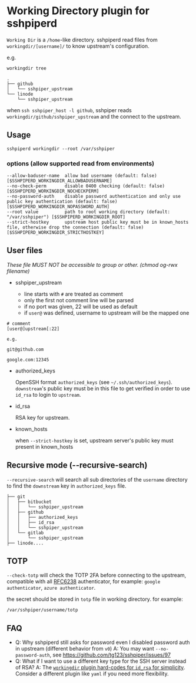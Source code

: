 # Working Directory plugin for sshpiperd

`Working Dir` is a `/home`-like directory. 
sshpiperd read files from `workingdir/[username]/` to know upstream's configuration.

e.g.

```
workingdir tree

.
├── github
│   └── sshpiper_upstream
└── linode
    └── sshpiper_upstream
```

when `ssh sshpiper_host -l github`, 
sshpiper reads `workingdir/github/sshpiper_upstream` and the connect to the upstream. 

## Usage

```
sshpiperd workingdir --root /var/sshpiper
```

### options (allow supported read from environments)

```
--allow-baduser-name  allow bad username (default: false) [$SSHPIPERD_WORKINGDIR_ALLOWBADUSERNAME]
--no-check-perm       disable 0400 checking (default: false) [$SSHPIPERD_WORKINGDIR_NOCHECKPERM]
--no-password-auth    disable password authentication and only use public key authentication (default: false) [$SSHPIPERD_WORKINGDIR_NOPASSWORD_AUTH]
--root value          path to root working directory (default: "/var/sshpiper") [$SSHPIPERD_WORKINGDIR_ROOT]
--strict-hostkey      upstream host public key must be in known_hosts file, otherwise drop the connection (default: false) [$SSHPIPERD_WORKINGDIR_STRICTHOSTKEY]
```

## User files

*These file MUST NOT be accessible to group or other. (chmod og-rwx filename)*

 * sshpiper_upstream

    * line starts with `#` are treated as comment
    * only the first not comment line will be parsed
    * if no port was given, 22 will be used as default
    * if `user@` was defined, username to upstream will be the mapped one

```
# comment
[user@]upstream[:22]
```
    
```
e.g. 

git@github.com

google.com:12345

```

 * authorized_keys
  
   OpenSSH format `authorized_keys` (see `~/.ssh/authorized_keys`). `downstream`'s public key must be in this file to get verified in order to use `id_rsa` to login to `upstream`. 

 * id_rsa
 
   RSA key for upstream.
   
 * known_hosts
 
   when `--strict-hostkey` is set, upstream server's public key must present in known_hosts
   

## Recursive mode (--recursive-search)

`--recursive-search` will search all sub directories of the `username` directory to find the `downstream` key in `authorized_keys` file.

```
├── git
│   ├── bitbucket
│   │   └── sshpiper_upstream
│   ├── github
│   │   ├── authorized_keys
│   │   ├── id_rsa
│   │   └── sshpiper_upstream
│   └── gitlab
│       └── sshpiper_upstream
├── linode....
```

## TOTP 

`--check-totp` will check the TOTP 2FA before connecting to the upstream, compatible with all [RFC6238](https://datatracker.ietf.org/doc/html/rfc6238) authenticator, for example: `google authenticator`, `azure authenticator`.

the secret should be stored in `totp` file in working directory.
for example:

```
/var/sshpiper/username/totp
```

## FAQ

 * Q: Why sshpiperd still asks for password even I disabled password auth in upstream (different behavior from `v0`)
   A: You may want `--no-password-auth`, see <https://github.com/tg123/sshpiper/issues/97>
 * Q: What if I want to use a different key type for the SSH server instead of RSA?
   A: The [`workingdir` plugin hard-codes for `id_rsa` for simplicity](https://github.com/tg123/sshpiper/issues/554#issue-2959158335). Consider a different plugin like `yaml` if you need more flexibility.
